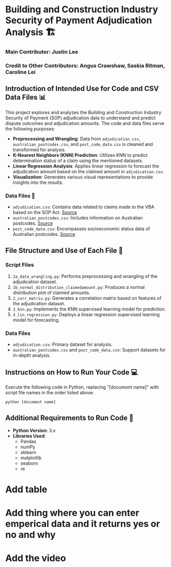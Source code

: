 # Building and Construction Industry Security of Payment Adjudication Analysis 🏗️
### Main Contributor: Justin Lee
### Credit to Other Contributors: Angus Crawshaw, Saskia Ritman, Caroline Lei 

## Introduction of Intended Use for Code and CSV Data Files 📊
This project explores and analyzes the Building and Construction Industry Security of Payment (SOP) adjudication data to understand and predict dispute outcomes and adjudication amounts. The code and data files serve the following purposes:

* **Preprocessing and Wrangling**: Data from `adjudication.csv`, `australian_postcodes.csv`, and `post_code_data.csv` is cleaned and transformed for analysis.
* **K-Nearest Neighbors (KNN) Prediction**: Utilizes KNN to predict determination status of a claim using the mentioned datasets.
* **Linear Regression Analysis**: Applies linear regression to forecast the adjudication amount based on the claimed amount in `adjudication.csv`.
* **Visualization**: Generates various visual representations to provide insights into the results.

### Data Files 📁
* `adjudication.csv`: Contains data related to claims made to the VBA based on the SOP Act. [Source](https://discover.data.vic.gov.au/dataset/building-and-construction-industry-security-of-payment-adjudication-activity-data)
* `australian_postcodes.csv`: Includes information on Australian postcodes. [Source](https://www.matthewproctor.com/full_australian_postcodes_vicd)
* `post_code_data.csv`: Encompasses socioeconomic status data of Australian postcodes. [Source](https://www.abs.gov.au/statistics/standards/australian-statistical-geography-standard-asgs-edition-3/jul2021-jun2026/non-abs-structures/postal-areas)

## File Structure and Use of Each File 📑
### Script Files
1. `1a_data_wrangling.py`: Performs preprocessing and wrangling of the adjudication dataset.
2. `1b_normal_distribution_claimedamount.py`: Produces a normal distribution plot of claimed amounts.
3. `2_corr_matrix.py`: Generates a correlation matrix based on features of the adjudication dataset.
4. `3_knn.py`: Implements the KNN supervised learning model for prediction.
5. `4_lin_regression.py`: Deploys a linear regression supervised learning model for forecasting.

### Data Files
* `adjudication.csv`: Primary dataset for analysis.
* `australian_postcodes.csv` and `post_code_data.csv`: Support datasets for in-depth analysis.

## Instructions on How to Run Your Code 💻
Execute the following code in Python, replacing "[document name]" with script file names in the order listed above:
```bash
python [document name]
```

## Additional Requirements to Run Code 🧩
* **Python Version**: 3.x
* **Libraries Used**:
    * Pandas
    * numPy
    * sklearn
    * matplotlib
    * seaborn
    * re


# Add table
# Add thing where you can enter emperical data and it returns yes or no and why
# Add the video 

